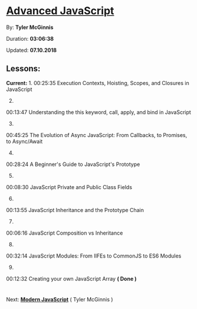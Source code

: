 # [Advanced JavaScript](https://coursehunter.net/course/advanced-javascript)

By: **Tyler McGinnis**

Duration: **03:06:38**

Updated: **07.10.2018**

## Lessons:

**Current:** 1.
00:25:35
Execution Contexts, Hoisting, Scopes, and Closures in JavaScript

2.
00:13:47
Understanding the this keyword, call, apply, and bind in JavaScript

3.
00:45:25
The Evolution of Async JavaScript: From Callbacks, to Promises, to Async/Await

4.
00:28:24
A Beginner's Guide to JavaScript's Prototype

5.
00:08:30
JavaScript Private and Public Class Fields

6.
00:13:55
JavaScript Inheritance and the Prototype Chain

7.
00:06:16
JavaScript Composition vs Inheritance

8.
00:32:14
JavaScript Modules: From IIFEs to CommonJS to ES6 Modules

9.
00:12:32
Creating your own JavaScript Array **( Done )**

#
Next:
**[Modern JavaScript](https://coursehunter.net/course/sovremennyy-javascript-tyler-mcginnis)**
( Tyler McGinnis )
